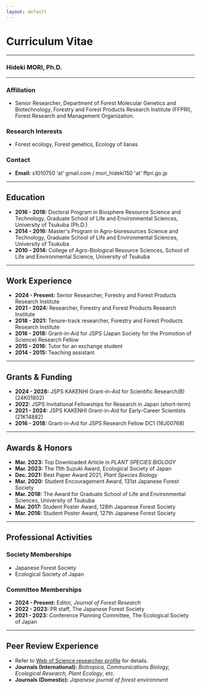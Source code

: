 ```yaml
---
layout: default
---
```


# Curriculum Vitae

---

### Hideki MORI, Ph.D.

---

### Affiliation
* Senior Researcher, Department of Forest Molecular Genetics and Biotechnology, Forestry and Forest Products Research Institute (FFPRI), Forest Research and Management Organization.

### Research Interests
* Forest ecology, Forest genetics, Ecology of lianas

### Contact
* **Email:** s1010750 ‘at’ gmail.com / mori_hideki150 'at' ffpri.go.jp

---

## Education
* **2016 - 2018:** Doctoral Program in Biosphere Resource Science and Technology, Graduate School of Life and Environmental Sciences, University of Tsukuba (Ph.D.)
* **2014 - 2016:** Master's Program in Agro-bioresources Science and Technology, Graduate School of Life and Environmental Sciences, University of Tsukuba
* **2010 - 2014:** College of Agro-Biological Resource Sciences, School of Life and Environmental Science, University of Tsukuba

---

## Work Experience
* **2024 - Present:** Senior Researcher, Forestry and Forest Products Research Institute
* **2021 - 2024:** Researcher, Forestry and Forest Products Research Institute
* **2018 - 2021:** Tenure-track researcher, Forestry and Forest Products Research Institute
* **2016 - 2018:** Grant-in-Aid for JSPS (Japan Society for the Promotion of Science) Research Fellow
* **2015 - 2016:** Tutor for an exchange student
* **2014 - 2015:** Teaching assistant

---

## Grants & Funding
* **2024 - 2028:** JSPS KAKENHI Grant-in-Aid for Scientific Research(B) (24K01802)
* **2022:** JSPS Invitational Fellowships for Research in Japan (short-term)
* **2021 - 2024:** JSPS KAKENHI Grant-in-Aid for Early-Career Scientists (21K14882)
* **2016 - 2018:** Grant-in-Aid for JSPS Research Fellow DC1 (16J00768)

---

## Awards & Honors
* **Mar. 2023:** Top Downloaded Article in *PLANT SPECIES BIOLOGY*
* **Mar. 2023:** The 11th Suzuki Award, Ecological Society of Japan
* **Dec. 2021:** Best Paper Award 2021, *Plant Species Biology*
* **Mar. 2020:** Student Encouragement Award, 131st Japanese Forest Society
* **Mar. 2018:** The Award for Graduate School of Life and Environmental Sciences, University of Tsukuba
* **Mar. 2017:** Student Poster Award, 128th Japanese Forest Society
* **Mar. 2016:** Student Poster Award, 127th Japanese Forest Society

---

## Professional Activities

### Society Memberships
* Japanese Forest Society
* Ecological Society of Japan

### Committee Memberships
* **2024 - Present:** Editor, *Journal of Forest Research*
* **2022 - 2023:** PR staff, The Japanese Forest Society
* **2021 - 2023:** Conference Planning Committee, The Ecological Society of Japan

---

## Peer Review Experience
* Refer to [Web of Science researcher profile](https://www.webofscience.com/wos/author/record/AAB-4705-2020) for details.
* **Journals (International):** *Biotropica, Communications Biology, Ecological Research, Plant Ecology*, etc.
* **Journals (Domestic):** *Japanese journal of forest environment*
